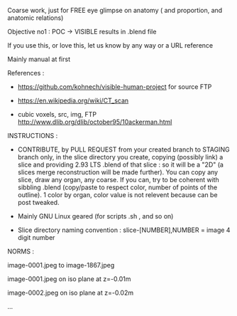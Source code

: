 Coarse work, just for FREE eye glimpse on anatomy ( and proportion, and anatomic relations)

Objective no1 : POC -> VISIBLE  results in .blend file

If you use this, or love this, let us know by any way or a URL reference 

Mainly manual at first 

References : 
- https://github.com/kohnech/visible-human-project for source FTP

- https://en.wikipedia.org/wiki/CT_scan
- cubic voxels, src, img, FTP http://www.dlib.org/dlib/october95/10ackerman.html

INSTRUCTIONS :

- CONTRIBUTE, by PULL REQUEST from your created branch to STAGING branch only, in the slice directory you create, copying (possibly link) a slice and providing 2.93 LTS .blend of that slice : so it will be a "2D" (a slices merge reconstruction will be made further). You can copy any slice, draw any organ, any coarse. If you can, try to be coherent with sibbling .blend (copy/paste to respect color, number of points of the outline). 1 color by organ, color value is not relevent because can be post tweaked.

- Mainly GNU Linux geared (for scripts .sh , and so on)

- Slice directory naming convention : slice-[NUMBER],NUMBER = image 4 digit number

NORMS :

image-0001.jpeg to image-1867.jpeg

image-0001.jpeg on iso plane at z=-0.01m

image-0002.jpeg on iso plane at z=-0.02m

...
